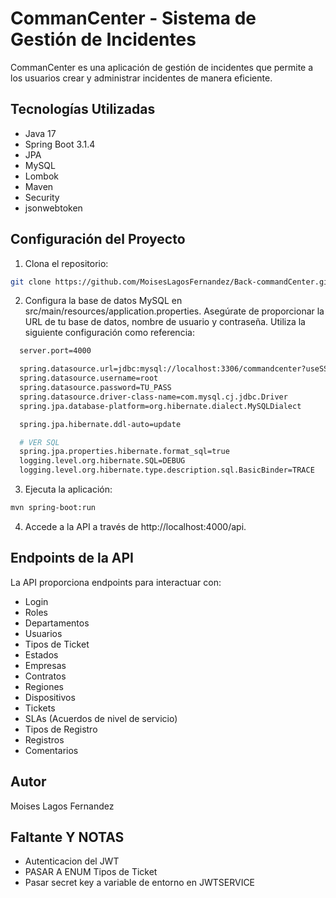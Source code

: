 # CommanCenter - Sistema de Gestión de Incidentes

CommanCenter es una aplicación de gestión de incidentes que permite a los usuarios crear y administrar incidentes de manera eficiente.

## Tecnologías Utilizadas

- Java 17
- Spring Boot 3.1.4
- JPA
- MySQL
- Lombok
- Maven
- Security
- jsonwebtoken

## Configuración del Proyecto

1. Clona el repositorio:

```bash
git clone https://github.com/MoisesLagosFernandez/Back-commandCenter.git
```

2. Configura la base de datos MySQL en src/main/resources/application.properties. Asegúrate de proporcionar la URL de tu base de datos, nombre de usuario y contraseña. Utiliza la siguiente configuración como referencia:

```bash
  server.port=4000

  spring.datasource.url=jdbc:mysql://localhost:3306/commandcenter?useSSL=false&serverTimezone=UTC&allowPublicKeyRetrieval=true
  spring.datasource.username=root
  spring.datasource.password=TU_PASS
  spring.datasource.driver-class-name=com.mysql.cj.jdbc.Driver
  spring.jpa.database-platform=org.hibernate.dialect.MySQLDialect

  spring.jpa.hibernate.ddl-auto=update

  # VER SQL
  spring.jpa.properties.hibernate.format_sql=true
  logging.level.org.hibernate.SQL=DEBUG
  logging.level.org.hibernate.type.description.sql.BasicBinder=TRACE

```
3. Ejecuta la aplicación:

```bash
mvn spring-boot:run
```
4. Accede a la API a través de http://localhost:4000/api.

## Endpoints de la API
La API proporciona endpoints para interactuar con:

- Login
- Roles
- Departamentos
- Usuarios
- Tipos de Ticket
- Estados
- Empresas
- Contratos
- Regiones
- Dispositivos
- Tickets
- SLAs (Acuerdos de nivel de servicio)
- Tipos de Registro
- Registros
- Comentarios

##  Autor

Moises Lagos Fernandez

##  Faltante Y NOTAS

- Autenticacion del JWT
- PASAR A ENUM Tipos de Ticket
- Pasar secret key a variable de entorno en JWTSERVICE


